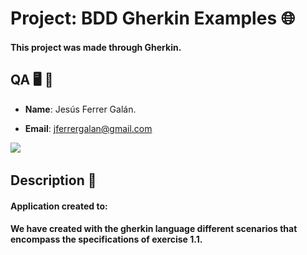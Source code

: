 # Project: BDD Gherkin Examples 🌐

#### This project was made through Gherkin.

## QA 🖥️ 🧪

- **Name**: Jesús Ferrer Galán.

- **Email**: jferrergalan@gmail.com


![](https://i.imgur.com/AR8MKaH.jpg) &nbsp;

## Description 📘

#### Application created to:
#### We have created with the gherkin language different scenarios that encompass the specifications of exercise 1.1.